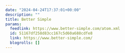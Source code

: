 ```yaml
---
date: "2024-04-24T17:37:01+00:00"
description: ""
title: Better Simple
params:
  feedlink: https://www.better-simple.com/atom.xml
  id: 51167df258d83cc167c5d60a688cdfe8
  link: https://www.better-simple.com/
  blogrolls: []
---
```

